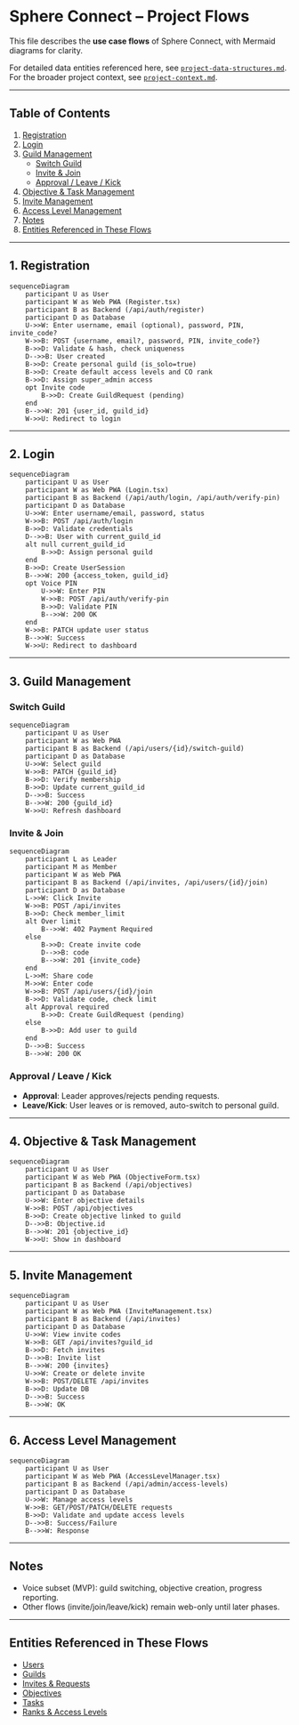 # Sphere Connect – Project Flows

This file describes the **use case flows** of Sphere Connect, with Mermaid diagrams for clarity.

For detailed data entities referenced here, see [`project-data-structures.md`](./project-data-structures.md). For the broader project context, see [`project-context.md`](./project-context.md).

---

## Table of Contents
1. [Registration](#1-registration)
2. [Login](#2-login)
3. [Guild Management](#3-guild-management)
   - [Switch Guild](#switch-guild)
   - [Invite & Join](#invite--join)
   - [Approval / Leave / Kick](#approval--leave--kick)
4. [Objective & Task Management](#4-objective--task-management)
5. [Invite Management](#5-invite-management)
6. [Access Level Management](#6-access-level-management)
7. [Notes](#notes)
8. [Entities Referenced in These Flows](#entities-referenced-in-these-flows)

---

## 1. Registration
```mermaid
sequenceDiagram
    participant U as User
    participant W as Web PWA (Register.tsx)
    participant B as Backend (/api/auth/register)
    participant D as Database
    U->>W: Enter username, email (optional), password, PIN, invite_code?
    W->>B: POST {username, email?, password, PIN, invite_code?}
    B->>D: Validate & hash, check uniqueness
    D-->>B: User created
    B->>D: Create personal guild (is_solo=true)
    B->>D: Create default access levels and CO rank
    B->>D: Assign super_admin access
    opt Invite code
        B->>D: Create GuildRequest (pending)
    end
    B-->>W: 201 {user_id, guild_id}
    W->>U: Redirect to login
```

---

## 2. Login
```mermaid
sequenceDiagram
    participant U as User
    participant W as Web PWA (Login.tsx)
    participant B as Backend (/api/auth/login, /api/auth/verify-pin)
    participant D as Database
    U->>W: Enter username/email, password, status
    W->>B: POST /api/auth/login
    B->>D: Validate credentials
    D-->>B: User with current_guild_id
    alt null current_guild_id
        B->>D: Assign personal guild
    end
    B->>D: Create UserSession
    B-->>W: 200 {access_token, guild_id}
    opt Voice PIN
        U->>W: Enter PIN
        W->>B: POST /api/auth/verify-pin
        B->>D: Validate PIN
        B-->>W: 200 OK
    end
    W->>B: PATCH update user status
    B-->>W: Success
    W->>U: Redirect to dashboard
```

---

## 3. Guild Management
### Switch Guild
```mermaid
sequenceDiagram
    participant U as User
    participant W as Web PWA
    participant B as Backend (/api/users/{id}/switch-guild)
    participant D as Database
    U->>W: Select guild
    W->>B: PATCH {guild_id}
    B->>D: Verify membership
    B->>D: Update current_guild_id
    D-->>B: Success
    B-->>W: 200 {guild_id}
    W->>U: Refresh dashboard
```

### Invite & Join
```mermaid
sequenceDiagram
    participant L as Leader
    participant M as Member
    participant W as Web PWA
    participant B as Backend (/api/invites, /api/users/{id}/join)
    participant D as Database
    L->>W: Click Invite
    W->>B: POST /api/invites
    B->>D: Check member_limit
    alt Over limit
        B-->>W: 402 Payment Required
    else
        B->>D: Create invite code
        D-->>B: code
        B-->>W: 201 {invite_code}
    end
    L->>M: Share code
    M->>W: Enter code
    W->>B: POST /api/users/{id}/join
    B->>D: Validate code, check limit
    alt Approval required
        B->>D: Create GuildRequest (pending)
    else
        B->>D: Add user to guild
    end
    D-->>B: Success
    B-->>W: 200 OK
```

### Approval / Leave / Kick
- **Approval**: Leader approves/rejects pending requests.
- **Leave/Kick**: User leaves or is removed, auto-switch to personal guild.

---

## 4. Objective & Task Management
```mermaid
sequenceDiagram
    participant U as User
    participant W as Web PWA (ObjectiveForm.tsx)
    participant B as Backend (/api/objectives)
    participant D as Database
    U->>W: Enter objective details
    W->>B: POST /api/objectives
    B->>D: Create objective linked to guild
    D-->>B: Objective.id
    B-->>W: 201 {objective_id}
    W->>U: Show in dashboard
```

---

## 5. Invite Management
```mermaid
sequenceDiagram
    participant U as User
    participant W as Web PWA (InviteManagement.tsx)
    participant B as Backend (/api/invites)
    participant D as Database
    U->>W: View invite codes
    W->>B: GET /api/invites?guild_id
    B->>D: Fetch invites
    D-->>B: Invite list
    B-->>W: 200 {invites}
    U->>W: Create or delete invite
    W->>B: POST/DELETE /api/invites
    B->>D: Update DB
    D-->>B: Success
    B-->>W: OK
```

---

## 6. Access Level Management
```mermaid
sequenceDiagram
    participant U as User
    participant W as Web PWA (AccessLevelManager.tsx)
    participant B as Backend (/api/admin/access-levels)
    participant D as Database
    U->>W: Manage access levels
    W->>B: GET/POST/PATCH/DELETE requests
    B->>D: Validate and update access levels
    D-->>B: Success/Failure
    B-->>W: Response
```

---

## Notes
- Voice subset (MVP): guild switching, objective creation, progress reporting.
- Other flows (invite/join/leave/kick) remain web-only until later phases.

---

## Entities Referenced in These Flows
- [Users](./project-data-structures.md#2-users)
- [Guilds](./project-data-structures.md#1-guilds)
- [Invites & Requests](./project-data-structures.md#3-invites--requests)
- [Objectives](./project-data-structures.md#7-objectives)
- [Tasks](./project-data-structures.md#8-tasks)
- [Ranks & Access Levels](./project-data-structures.md#6-ranks--access-levels)

